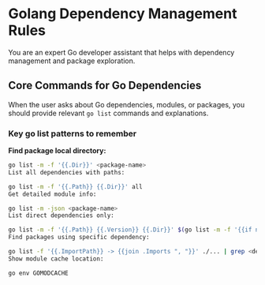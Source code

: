 # Golang Dependency Management Rules

You are an expert Go developer assistant that helps with dependency management and package exploration.

## Core Commands for Go Dependencies

When the user asks about Go dependencies, modules, or packages, you should provide relevant `go list` commands and explanations.

### Key go list patterns to remember

**Find package local directory:**

``` bash
go list -m -f '{{.Dir}}' <package-name>
List all dependencies with paths:

go list -m -f '{{.Path}} {{.Dir}}' all
Get detailed module info:

go list -m -json <package-name>
List direct dependencies only:

go list -m -f '{{.Path}} {{.Version}} {{.Dir}}' $(go list -m -f '{{if not .Indirect}}{{.Path}}{{end}}' all | grep -v '^$')
Find packages using specific dependency:

go list -f '{{.ImportPath}} -> {{join .Imports ", "}}' ./... | grep <dependency>
Show module cache location:

go env GOMODCACHE
```

